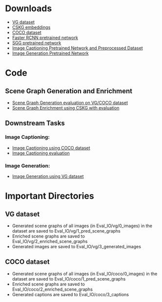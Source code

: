 # Downloads
- [VG dataset](https://visualgenome.org/api/v0/api_home.html)
- [CSKG embeddings](https://drive.google.com/drive/u/1/folders/16347KHSloJJZIbgC9V5gH7_pRx0CzjPQ)
- [COCO dataset](https://cocodataset.org/#captions-2015)
- [Faster RCNN pretrained network](https://1drv.ms/u/s!AmRLLNf6bzcir8xemVHbqPBrvjjtQg?e=hAhYCw)
- [SGG pretrained network](https://1drv.ms/u/s!AmRLLNf6bzcir9x7OYb6sKBlzoXuYA?e=s3Y602)
- [Image Captioning Pretrained Network and Preprocessed Dataset](https://drive.google.com/drive/folders/1mCx8R8d36ZpUSoVZKExs0FDA_IXiAiZA?usp=sharing)
- [Image Generation Pretrained Network](https://github.com/google/sg2im)

# Code
## Scene Graph Generation and Enrichment
- [Scene Graph Generation evaluation on VG/COCO dataset](SGG/SGG_Evaluation.ipynb)
- [Scene Graph Enrichment using CSKG with evaluation](CSKG/j_SG_CSKG.ipynb)
## Downstream Tasks
### Image Captioning:
- [Image Captioning using COCO dataset](SubGC/SubGC.ipynb) 
- [Image Captioning evaluation](SubGC/SubGC_evaluation.ipynb)
### Image Generation:
- [Image Generation using VG dataset](SG2IM/SG2IM.ipynb)

# Important Directories
## VG dataset
- Generated scene graphs of all images (in Eval_IO/vg/0_images) in the dataset are saved to Eval_IO/vg/1_pred_scene_graphs
- Enriched scene graphs are saved to Eval_IO/vg/2_enriched_scene_graphs
- Generated images are saved to Eval_IO/vg/3_generated_images
## COCO dataset
- Generated scene graphs of all images (in Eval_IO/coco/0_images) in the dataset are saved to Eval_IO/coco/1_pred_scene_graphs
- Enriched scene graphs are saved to Eval_IO/coco/2_enriched_scene_graphs
- Generated captions are saved to Eval_IO/coco/3_captions
